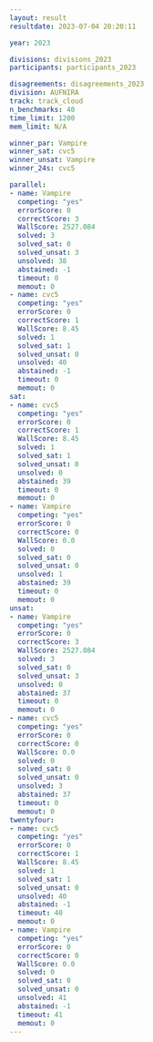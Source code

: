 ```yaml
---
layout: result
resultdate: 2023-07-04 20:20:11

year: 2023

divisions: divisions_2023
participants: participants_2023

disagreements: disagreements_2023
division: AUFNIRA
track: track_cloud
n_benchmarks: 40
time_limit: 1200
mem_limit: N/A

winner_par: Vampire
winner_sat: cvc5
winner_unsat: Vampire
winner_24s: cvc5

parallel:
- name: Vampire
  competing: "yes"
  errorScore: 0
  correctScore: 3
  WallScore: 2527.084
  solved: 3
  solved_sat: 0
  solved_unsat: 3
  unsolved: 38
  abstained: -1
  timeout: 0
  memout: 0
- name: cvc5
  competing: "yes"
  errorScore: 0
  correctScore: 1
  WallScore: 8.45
  solved: 1
  solved_sat: 1
  solved_unsat: 0
  unsolved: 40
  abstained: -1
  timeout: 0
  memout: 0
sat:
- name: cvc5
  competing: "yes"
  errorScore: 0
  correctScore: 1
  WallScore: 8.45
  solved: 1
  solved_sat: 1
  solved_unsat: 0
  unsolved: 0
  abstained: 39
  timeout: 0
  memout: 0
- name: Vampire
  competing: "yes"
  errorScore: 0
  correctScore: 0
  WallScore: 0.0
  solved: 0
  solved_sat: 0
  solved_unsat: 0
  unsolved: 1
  abstained: 39
  timeout: 0
  memout: 0
unsat:
- name: Vampire
  competing: "yes"
  errorScore: 0
  correctScore: 3
  WallScore: 2527.084
  solved: 3
  solved_sat: 0
  solved_unsat: 3
  unsolved: 0
  abstained: 37
  timeout: 0
  memout: 0
- name: cvc5
  competing: "yes"
  errorScore: 0
  correctScore: 0
  WallScore: 0.0
  solved: 0
  solved_sat: 0
  solved_unsat: 0
  unsolved: 3
  abstained: 37
  timeout: 0
  memout: 0
twentyfour:
- name: cvc5
  competing: "yes"
  errorScore: 0
  correctScore: 1
  WallScore: 8.45
  solved: 1
  solved_sat: 1
  solved_unsat: 0
  unsolved: 40
  abstained: -1
  timeout: 40
  memout: 0
- name: Vampire
  competing: "yes"
  errorScore: 0
  correctScore: 0
  WallScore: 0.0
  solved: 0
  solved_sat: 0
  solved_unsat: 0
  unsolved: 41
  abstained: -1
  timeout: 41
  memout: 0
---
```

